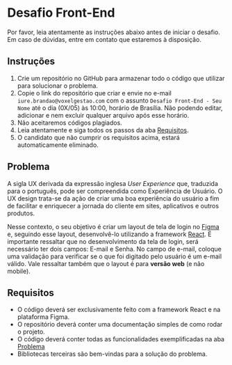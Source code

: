 # Desafio Front-End

Por favor, leia atentamente as instruções abaixo antes de iniciar o desafio. Em caso de dúvidas, entre em contato que estaremos à disposição.

## Instruções

1. Crie um repositório no GitHub para armazenar todo o código que utilizar para solucionar o problema. 
2. Copie o link do repositório que criar e envie no e-mail `iure.brandao@voxelgestao.com` com o assunto `Desafio Front-End - Seu Nome` até o dia (0X/05) às 10:00, horário de Brasília. Não podendo editar, adicionar e nem excluir qualquer arquivo após esse horário. 
3. Não aceitaremos códigos plagiados.
4. Leia atentamente e siga todos os passos da aba [Requisitos](#requisitos).
5. O candidato que não cumprir os requisitos acima, estará automaticamente eliminado.

## Problema

A sigla UX derivada da expressão inglesa *User Experience* que, traduzida para o português, pode ser compreendida como Experiência de Usuário. O UX design trata-se da ação de criar uma boa experiência do usuário a fim de facilitar e enriquecer a jornada do cliente em sites, aplicativos e outros produtos. 

Nesse contexto, o seu objetivo é criar um layout de tela de login no [Figma](https://www.figma.com/) e, seguindo esse layout, desenvolvê-lo utilizando a framework [React](https://react.dev/). É importante ressaltar que no desenvolvimento da tela de login, será necessário ter dois campos: E-mail e Senha. No campo de e-mail, coloque uma validação para verificar se o que foi digitado pelo usuário é um e-mail válido. Vale ressaltar também que o layout é para **versão web** (e não mobile). 


## Requisitos

- O código deverá ser exclusivamente feito com a framework React e na plataforma Figma.
- O repositório deverá conter uma documentação simples de como rodar o projeto.
- O código deverá conter todas as funcionalidades exemplificadas na aba [Problema](#problema)
- Bibliotecas terceiras são bem-vindas para a solução do problema.
